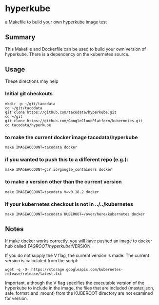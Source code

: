 # hyperkube

a Makefile to build your own hyperkube image test

## Summary
This Makefile and Dockerfile can be used to build your own version
of hyperkube.  There is a dependency on the kubernetes source.


## Usage
These directions may help
### Initial git checkouts
```
mkdir -p ~/git/tacodata
cd ~/git/tacodata
git clone https://github.com/tacodata/hyperkube.git
cd ~/git
git clone https://github.com/GoogleCloudPlatform/kubernetes.git
cd tacodata/hyperkube
```
### to make the current docker image tacodata/hyperkube
```
make IMAGEACCOUNT=tacodata docker
```
### if you wanted to push this to a different repo (e.g.):
```
make IMAGEACCOUNT=gcr.io/google_containers docker
```
### to make a version other than the current version
```
make IMAGEACCOUNT=tacodata V=v0.18.2 docker
```
### if your kubernetes checkout is not in ../../kubernetes
```
make IMAGEACCOUNT=tacodata KUBEROOT=/over/here/kubernetes docker
```

## Notes
If make docker works correctly, you will have pushed an image
to docker hub called $TAGROOT/hyperkube:$VERSION

If you do not supply the V flag, the current version is made.  The current version
is calculated from the script:
```
wget -q -O- https://storage.googleapis.com/kubernetes-release/release/latest.txt
```

Important, although the V flag specifies the executable version of the hyperkube
to include in the image, the files that are included (master.json, safe_format_and_mount)
from the KUBEROOT directory are not examined for version.

